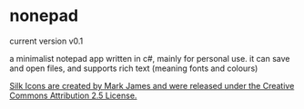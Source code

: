 # nonepad
current version v0.1

a minimalist notepad app written in c#, mainly for personal use.
it can save and open files, and supports rich text (meaning fonts and colours)


[Silk Icons are created by Mark James and were released under the Creative Commons Attribution 2.5 License.](https://web.archive.org/web/20070514055728/http://www.famfamfam.com/lab/icons/silk/)
